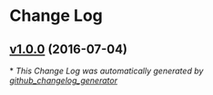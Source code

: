 # Change Log

## [v1.0.0](https://github.com/Graphiques-Digitale/silverstripe-seo-facebook-domain-insights/tree/v1.0.0) (2016-07-04)


\* *This Change Log was automatically generated by [github_changelog_generator](https://github.com/skywinder/Github-Changelog-Generator)*